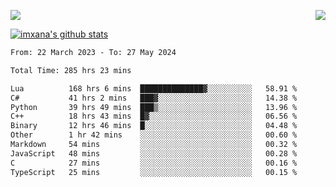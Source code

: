 <p>
  <a href="https://count.getloli.com/"><img src="https://count.getloli.com/get/@xana.readme?theme=moebooru-h"></a>
  <img src="https://weather-icon.journeyad.repl.co/@hangzhou?v=1" align="right">
</p>


<a href="https://github.com/imxana"><img align="center" src="https://github-readme-stats.vercel.app/api?username=imxana&show_icons=true&include_all_commits=true&hide_border=tru&custom_title=imxana%27s%20Github%20Stats" alt="imxana's github stats" /></a> 

<!--START_SECTION:waka-->

```txt
From: 22 March 2023 - To: 27 May 2024

Total Time: 285 hrs 23 mins

Lua          168 hrs 6 mins  ██████████████▓░░░░░░░░░░   58.91 %
C#           41 hrs 2 mins   ███▓░░░░░░░░░░░░░░░░░░░░░   14.38 %
Python       39 hrs 49 mins  ███▒░░░░░░░░░░░░░░░░░░░░░   13.96 %
C++          18 hrs 43 mins  █▓░░░░░░░░░░░░░░░░░░░░░░░   06.56 %
Binary       12 hrs 46 mins  █░░░░░░░░░░░░░░░░░░░░░░░░   04.48 %
Other        1 hr 42 mins    ░░░░░░░░░░░░░░░░░░░░░░░░░   00.60 %
Markdown     54 mins         ░░░░░░░░░░░░░░░░░░░░░░░░░   00.32 %
JavaScript   48 mins         ░░░░░░░░░░░░░░░░░░░░░░░░░   00.28 %
C            27 mins         ░░░░░░░░░░░░░░░░░░░░░░░░░   00.16 %
TypeScript   25 mins         ░░░░░░░░░░░░░░░░░░░░░░░░░   00.15 %
```

<!--END_SECTION:waka-->
